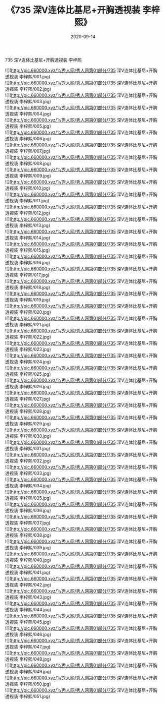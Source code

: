 ﻿---
layout: post
title:  《735 深V连体比基尼+开胸透视装 李梓熙》
date:   2020-09-14
img: http://pic.660000.xyz/1:/秀人网/秀人网第01部分/735 深V连体比基尼+开胸透视装 李梓熙/000.jpg
categories: [美女, 清纯, 唯美]
---

735 深V连体比基尼+开胸透视装 李梓熙

  ![](http://pic.660000.xyz/1:/秀人网/秀人网第01部分/735 深V连体比基尼+开胸透视装 李梓熙/001.jpg) <br> ![](http://pic.660000.xyz/1:/秀人网/秀人网第01部分/735 深V连体比基尼+开胸透视装 李梓熙/002.jpg) <br> ![](http://pic.660000.xyz/1:/秀人网/秀人网第01部分/735 深V连体比基尼+开胸透视装 李梓熙/003.jpg) <br> ![](http://pic.660000.xyz/1:/秀人网/秀人网第01部分/735 深V连体比基尼+开胸透视装 李梓熙/004.jpg) <br> ![](http://pic.660000.xyz/1:/秀人网/秀人网第01部分/735 深V连体比基尼+开胸透视装 李梓熙/005.jpg) <br> ![](http://pic.660000.xyz/1:/秀人网/秀人网第01部分/735 深V连体比基尼+开胸透视装 李梓熙/006.jpg) <br> ![](http://pic.660000.xyz/1:/秀人网/秀人网第01部分/735 深V连体比基尼+开胸透视装 李梓熙/007.jpg) <br> ![](http://pic.660000.xyz/1:/秀人网/秀人网第01部分/735 深V连体比基尼+开胸透视装 李梓熙/008.jpg) <br> ![](http://pic.660000.xyz/1:/秀人网/秀人网第01部分/735 深V连体比基尼+开胸透视装 李梓熙/009.jpg) <br> ![](http://pic.660000.xyz/1:/秀人网/秀人网第01部分/735 深V连体比基尼+开胸透视装 李梓熙/010.jpg) <br> ![](http://pic.660000.xyz/1:/秀人网/秀人网第01部分/735 深V连体比基尼+开胸透视装 李梓熙/011.jpg) <br> ![](http://pic.660000.xyz/1:/秀人网/秀人网第01部分/735 深V连体比基尼+开胸透视装 李梓熙/012.jpg) <br> ![](http://pic.660000.xyz/1:/秀人网/秀人网第01部分/735 深V连体比基尼+开胸透视装 李梓熙/013.jpg) <br> ![](http://pic.660000.xyz/1:/秀人网/秀人网第01部分/735 深V连体比基尼+开胸透视装 李梓熙/014.jpg) <br> ![](http://pic.660000.xyz/1:/秀人网/秀人网第01部分/735 深V连体比基尼+开胸透视装 李梓熙/015.jpg) <br> ![](http://pic.660000.xyz/1:/秀人网/秀人网第01部分/735 深V连体比基尼+开胸透视装 李梓熙/016.jpg) <br> ![](http://pic.660000.xyz/1:/秀人网/秀人网第01部分/735 深V连体比基尼+开胸透视装 李梓熙/017.jpg) <br> ![](http://pic.660000.xyz/1:/秀人网/秀人网第01部分/735 深V连体比基尼+开胸透视装 李梓熙/018.jpg) <br> ![](http://pic.660000.xyz/1:/秀人网/秀人网第01部分/735 深V连体比基尼+开胸透视装 李梓熙/019.jpg) <br> ![](http://pic.660000.xyz/1:/秀人网/秀人网第01部分/735 深V连体比基尼+开胸透视装 李梓熙/020.jpg) <br> ![](http://pic.660000.xyz/1:/秀人网/秀人网第01部分/735 深V连体比基尼+开胸透视装 李梓熙/021.jpg) <br> ![](http://pic.660000.xyz/1:/秀人网/秀人网第01部分/735 深V连体比基尼+开胸透视装 李梓熙/022.jpg) <br> ![](http://pic.660000.xyz/1:/秀人网/秀人网第01部分/735 深V连体比基尼+开胸透视装 李梓熙/023.jpg) <br> ![](http://pic.660000.xyz/1:/秀人网/秀人网第01部分/735 深V连体比基尼+开胸透视装 李梓熙/024.jpg) <br> ![](http://pic.660000.xyz/1:/秀人网/秀人网第01部分/735 深V连体比基尼+开胸透视装 李梓熙/025.jpg) <br> ![](http://pic.660000.xyz/1:/秀人网/秀人网第01部分/735 深V连体比基尼+开胸透视装 李梓熙/026.jpg) <br> ![](http://pic.660000.xyz/1:/秀人网/秀人网第01部分/735 深V连体比基尼+开胸透视装 李梓熙/027.jpg) <br> ![](http://pic.660000.xyz/1:/秀人网/秀人网第01部分/735 深V连体比基尼+开胸透视装 李梓熙/028.jpg) <br> ![](http://pic.660000.xyz/1:/秀人网/秀人网第01部分/735 深V连体比基尼+开胸透视装 李梓熙/029.jpg) <br> ![](http://pic.660000.xyz/1:/秀人网/秀人网第01部分/735 深V连体比基尼+开胸透视装 李梓熙/030.jpg) <br> ![](http://pic.660000.xyz/1:/秀人网/秀人网第01部分/735 深V连体比基尼+开胸透视装 李梓熙/031.jpg) <br> ![](http://pic.660000.xyz/1:/秀人网/秀人网第01部分/735 深V连体比基尼+开胸透视装 李梓熙/032.jpg) <br> ![](http://pic.660000.xyz/1:/秀人网/秀人网第01部分/735 深V连体比基尼+开胸透视装 李梓熙/033.jpg) <br> ![](http://pic.660000.xyz/1:/秀人网/秀人网第01部分/735 深V连体比基尼+开胸透视装 李梓熙/034.jpg) <br> ![](http://pic.660000.xyz/1:/秀人网/秀人网第01部分/735 深V连体比基尼+开胸透视装 李梓熙/035.jpg) <br> ![](http://pic.660000.xyz/1:/秀人网/秀人网第01部分/735 深V连体比基尼+开胸透视装 李梓熙/036.jpg) <br> ![](http://pic.660000.xyz/1:/秀人网/秀人网第01部分/735 深V连体比基尼+开胸透视装 李梓熙/037.jpg) <br> ![](http://pic.660000.xyz/1:/秀人网/秀人网第01部分/735 深V连体比基尼+开胸透视装 李梓熙/038.jpg) <br> ![](http://pic.660000.xyz/1:/秀人网/秀人网第01部分/735 深V连体比基尼+开胸透视装 李梓熙/039.jpg) <br> ![](http://pic.660000.xyz/1:/秀人网/秀人网第01部分/735 深V连体比基尼+开胸透视装 李梓熙/040.jpg) <br> ![](http://pic.660000.xyz/1:/秀人网/秀人网第01部分/735 深V连体比基尼+开胸透视装 李梓熙/041.jpg) <br> ![](http://pic.660000.xyz/1:/秀人网/秀人网第01部分/735 深V连体比基尼+开胸透视装 李梓熙/042.jpg) <br> ![](http://pic.660000.xyz/1:/秀人网/秀人网第01部分/735 深V连体比基尼+开胸透视装 李梓熙/043.jpg) <br> ![](http://pic.660000.xyz/1:/秀人网/秀人网第01部分/735 深V连体比基尼+开胸透视装 李梓熙/044.jpg) <br> ![](http://pic.660000.xyz/1:/秀人网/秀人网第01部分/735 深V连体比基尼+开胸透视装 李梓熙/045.jpg) <br> ![](http://pic.660000.xyz/1:/秀人网/秀人网第01部分/735 深V连体比基尼+开胸透视装 李梓熙/046.jpg) <br> ![](http://pic.660000.xyz/1:/秀人网/秀人网第01部分/735 深V连体比基尼+开胸透视装 李梓熙/047.jpg) <br> ![](http://pic.660000.xyz/1:/秀人网/秀人网第01部分/735 深V连体比基尼+开胸透视装 李梓熙/048.jpg) <br> ![](http://pic.660000.xyz/1:/秀人网/秀人网第01部分/735 深V连体比基尼+开胸透视装 李梓熙/049.jpg) <br> ![](http://pic.660000.xyz/1:/秀人网/秀人网第01部分/735 深V连体比基尼+开胸透视装 李梓熙/050.jpg) <br> ![](http://pic.660000.xyz/1:/秀人网/秀人网第01部分/735 深V连体比基尼+开胸透视装 李梓熙/051.jpg) <br>